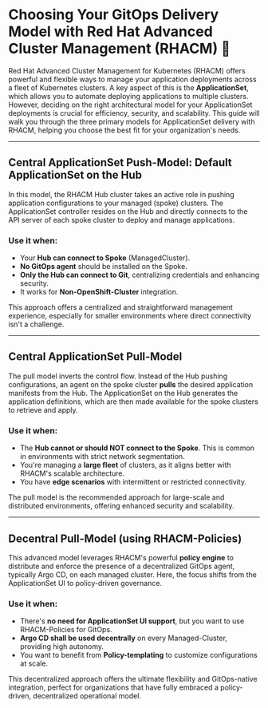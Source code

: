 # Choosing Your GitOps Delivery Model with Red Hat Advanced Cluster Management (RHACM) 🚀

Red Hat Advanced Cluster Management for Kubernetes (RHACM) offers powerful and flexible ways to manage your application deployments across a fleet of Kubernetes clusters. A key aspect of this is the **ApplicationSet**, which allows you to automate deploying applications to multiple clusters. However, deciding on the right architectural model for your ApplicationSet deployments is crucial for efficiency, security, and scalability. This guide will walk you through the three primary models for ApplicationSet delivery with RHACM, helping you choose the best fit for your organization's needs.

***

## Central ApplicationSet Push-Model: Default ApplicationSet on the Hub

In this model, the RHACM Hub cluster takes an active role in pushing application configurations to your managed (spoke) clusters. The ApplicationSet controller resides on the Hub and directly connects to the API server of each spoke cluster to deploy and manage applications.

### Use it when:
- Your **Hub can connect to Spoke** (ManagedCluster).
- **No GitOps agent** should be installed on the Spoke.
- **Only the Hub can connect to Git**, centralizing credentials and enhancing security.
- It works for **Non-OpenShift-Cluster** integration.

This approach offers a centralized and straightforward management experience, especially for smaller environments where direct connectivity isn't a challenge.

***

## Central ApplicationSet Pull-Model

The pull model inverts the control flow. Instead of the Hub pushing configurations, an agent on the spoke cluster **pulls** the desired application manifests from the Hub. The ApplicationSet on the Hub generates the application definitions, which are then made available for the spoke clusters to retrieve and apply.

### Use it when:
- The **Hub cannot or should NOT connect to the Spoke**. This is common in environments with strict network segmentation.
- You're managing a **large fleet** of clusters, as it aligns better with RHACM's scalable architecture.
- You have **edge scenarios** with intermittent or restricted connectivity.

The pull model is the recommended approach for large-scale and distributed environments, offering enhanced security and scalability.

***

## Decentral Pull-Model (using RHACM-Policies)

This advanced model leverages RHACM's powerful **policy engine** to distribute and enforce the presence of a decentralized GitOps agent, typically Argo CD, on each managed cluster. Here, the focus shifts from the ApplicationSet UI to policy-driven governance.

### Use it when:
- There's **no need for ApplicationSet UI support**, but you want to use RHACM-Policies for GitOps.
- **Argo CD shall be used decentrally** on every Managed-Cluster, providing high autonomy.
- You want to benefit from **Policy-templating** to customize configurations at scale.

This decentralized approach offers the ultimate flexibility and GitOps-native integration, perfect for organizations that have fully embraced a policy-driven, decentralized operational model.

